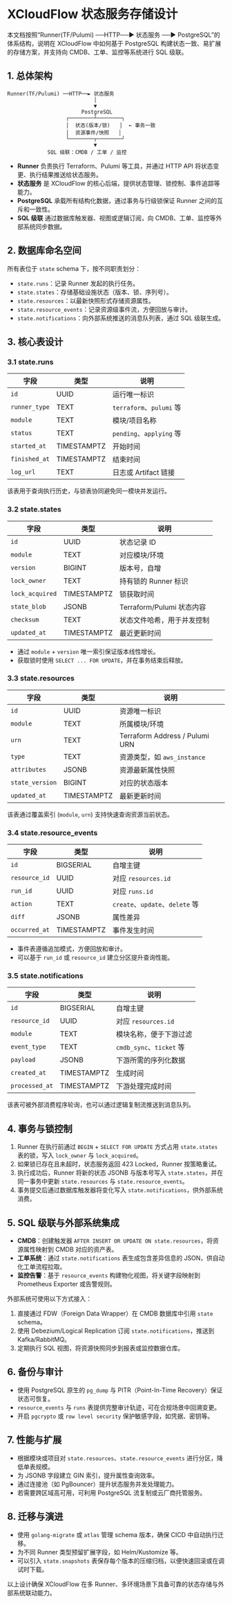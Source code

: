 # XCloudFlow 状态服务存储设计

本文档按照“Runner(TF/Pulumi) ──HTTP──► 状态服务 ──► PostgreSQL”的体系结构，说明在 XCloudFlow 中如何基于 PostgreSQL 构建状态一致、易扩展的存储方案，并支持向 CMDB、工单、监控等系统进行 SQL 级联。

## 1. 总体架构

```
Runner(TF/Pulumi) ──HTTP──► 状态服务
                            │
                            ▼
                        PostgreSQL
                   ┌────────┴────────┐
                   │  状态(版本/锁)   │  ← 事务一致
                   │  资源事件/快照   │
                   └────────┬────────┘
                            ▼
             SQL 级联：CMDB / 工单 / 监控
```

- **Runner** 负责执行 Terraform、Pulumi 等工具，并通过 HTTP API 将状态变更、执行结果推送给状态服务。
- **状态服务** 是 XCloudFlow 的核心后端，提供状态管理、锁控制、事件追踪等能力。
- **PostgreSQL** 承载所有结构化数据，通过事务与行级锁保证 Runner 之间的互斥和一致性。
- **SQL 级联** 通过数据库触发器、视图或逻辑订阅，向 CMDB、工单、监控等外部系统同步数据。

## 2. 数据库命名空间

所有表位于 `state` schema 下，按不同职责划分：

- `state.runs`：记录 Runner 发起的执行任务。
- `state.states`：存储基础设施状态（版本、锁、序列号）。
- `state.resources`：以最新快照形式存储资源属性。
- `state.resource_events`：记录资源级事件流，方便回放与审计。
- `state.notifications`：向外部系统推送的消息队列表，通过 SQL 级联生成。

## 3. 核心表设计

### 3.1 state.runs

| 字段             | 类型          | 说明                       |
|------------------|---------------|----------------------------|
| `id`             | UUID          | 运行唯一标识               |
| `runner_type`    | TEXT          | `terraform`、`pulumi` 等   |
| `module`         | TEXT          | 模块/项目名称              |
| `status`         | TEXT          | `pending`、`applying` 等   |
| `started_at`     | TIMESTAMPTZ   | 开始时间                   |
| `finished_at`    | TIMESTAMPTZ   | 结束时间                   |
| `log_url`        | TEXT          | 日志或 Artifact 链接       |

该表用于查询执行历史，与锁表协同避免同一模块并发运行。

### 3.2 state.states

| 字段             | 类型        | 说明                                         |
|------------------|-------------|----------------------------------------------|
| `id`             | UUID        | 状态记录 ID                                  |
| `module`         | TEXT        | 对应模块/环境                               |
| `version`        | BIGINT      | 版本号，自增                                 |
| `lock_owner`     | TEXT        | 持有锁的 Runner 标识                         |
| `lock_acquired`  | TIMESTAMPTZ | 锁获取时间                                   |
| `state_blob`     | JSONB       | Terraform/Pulumi 状态内容                    |
| `checksum`       | TEXT        | 状态文件哈希，用于并发控制                  |
| `updated_at`     | TIMESTAMPTZ | 最近更新时间                                 |

- 通过 `module` + `version` 唯一索引保证版本线性增长。
- 获取锁时使用 `SELECT ... FOR UPDATE`，并在事务结束后释放。

### 3.3 state.resources

| 字段            | 类型        | 说明                               |
|-----------------|-------------|------------------------------------|
| `id`            | UUID        | 资源唯一标识                       |
| `module`        | TEXT        | 所属模块/环境                      |
| `urn`           | TEXT        | Terraform Address / Pulumi URN     |
| `type`          | TEXT        | 资源类型，如 `aws_instance`        |
| `attributes`    | JSONB       | 资源最新属性快照                   |
| `state_version` | BIGINT      | 对应的状态版本                     |
| `updated_at`    | TIMESTAMPTZ | 最新更新时间                       |

该表通过覆盖索引 (`module`, `urn`) 支持快速查询资源当前状态。

### 3.4 state.resource_events

| 字段            | 类型        | 说明                               |
|-----------------|-------------|------------------------------------|
| `id`            | BIGSERIAL   | 自增主键                           |
| `resource_id`   | UUID        | 对应 `resources.id`                |
| `run_id`        | UUID        | 对应 `runs.id`                     |
| `action`        | TEXT        | `create`、`update`、`delete` 等    |
| `diff`          | JSONB       | 属性差异                           |
| `occurred_at`   | TIMESTAMPTZ | 事件发生时间                       |

- 事件表遵循追加模式，方便回放和审计。
- 可以基于 `run_id` 或 `resource_id` 建立分区提升查询性能。

### 3.5 state.notifications

| 字段            | 类型        | 说明                               |
|-----------------|-------------|------------------------------------|
| `id`            | BIGSERIAL   | 自增主键                           |
| `resource_id`   | UUID        | 对应 `resources.id`                |
| `module`        | TEXT        | 模块名称，便于下游过滤             |
| `event_type`    | TEXT        | `cmdb_sync`、`ticket` 等            |
| `payload`       | JSONB       | 下游所需的序列化数据               |
| `created_at`    | TIMESTAMPTZ | 生成时间                           |
| `processed_at`  | TIMESTAMPTZ | 下游处理完成时间                   |

该表可被外部消费程序轮询，也可以通过逻辑复制流推送到消息队列。

## 4. 事务与锁控制

1. Runner 在执行前通过 `BEGIN` + `SELECT FOR UPDATE` 方式占用 `state.states` 表的锁，写入 `lock_owner` 与 `lock_acquired`。
2. 如果锁已存在且未超时，状态服务返回 423 Locked，Runner 按策略重试。
3. 执行成功后，Runner 将新的状态 JSONB 与版本号写入 `state.states`，并在同一事务中更新 `state.resources` 与 `state.resource_events`。
4. 事务提交后通过数据库触发器将变化写入 `state.notifications`，供外部系统消费。

## 5. SQL 级联与外部系统集成

- **CMDB**：创建触发器 `AFTER INSERT OR UPDATE ON state.resources`，将资源属性映射到 CMDB 对应的资产表。
- **工单系统**：通过 `state.notifications` 表生成包含差异信息的 JSON，供自动化工单流程拉取。
- **监控告警**：基于 `resource_events` 构建物化视图，将关键字段映射到 Prometheus Exporter 或告警规则。

外部系统可使用以下方式接入：

1. 直接通过 FDW（Foreign Data Wrapper）在 CMDB 数据库中引用 `state` schema。
2. 使用 Debezium/Logical Replication 订阅 `state.notifications`，推送到 Kafka/RabbitMQ。
3. 定期执行 SQL 视图，将资源快照同步到报表或监控数据仓库。

## 6. 备份与审计

- 使用 PostgreSQL 原生的 `pg_dump` 与 PITR（Point-In-Time Recovery）保证状态可恢复。
- `resource_events` 与 `runs` 表提供完整审计轨迹，可在合规场景中回溯变更。
- 开启 `pgcrypto` 或 `row level security` 保护敏感字段，如凭据、密钥等。

## 7. 性能与扩展

- 根据模块或项目对 `state.resources`、`state.resource_events` 进行分区，降低单表规模。
- 为 JSONB 字段建立 GIN 索引，提升属性查询效率。
- 通过连接池（如 PgBouncer）提升状态服务并发处理能力。
- 若需要跨区域高可用，可利用 PostgreSQL 流复制或云厂商托管服务。

## 8. 迁移与演进

- 使用 `golang-migrate` 或 `atlas` 管理 schema 版本，确保 CICD 中自动执行迁移。
- 为不同 Runner 类型预留扩展字段，如 Helm/Kustomize 等。
- 可以引入 `state.snapshots` 表保存每个版本的压缩归档，以便快速回滚或在调试时下载。

以上设计确保 XCloudFlow 在多 Runner、多环境场景下具备可靠的状态存储与外部系统联动能力。
